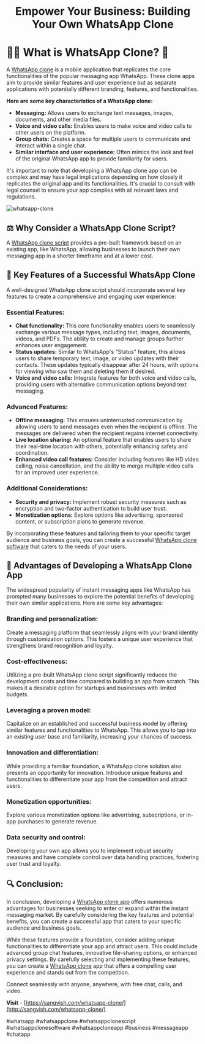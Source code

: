 <h1 align="center">Empower Your Business: Building Your Own WhatsApp Clone</h1>

# 📱💬 What is WhatsApp Clone? 🔄
A [WhatsApp clone](https://sangvish.com/whatsapp-clone/) is a mobile application that replicates the core functionalities of the popular messaging app WhatsApp. These clone apps aim to provide similar features and user experience but as separate applications with potentially different branding, features, and functionalities.

**Here are some key characteristics of a WhatsApp clone:**

* **Messaging:** Allows users to exchange text messages, images, documents, and other media files.
* **Voice and video calls:** Enables users to make voice and video calls to other users on the platform.
* **Group chats:** Creates a space for multiple users to communicate and interact within a single chat.
* **Similar interface and user experience:** Often mimics the look and feel of the original WhatsApp app to provide familiarity for users.

It's important to note that developing a WhatsApp clone app can be complex and may have legal implications depending on how closely it replicates the original app and its functionalities. It's crucial to consult with legal counsel to ensure your app complies with all relevant laws and regulations.

![whatsapp-clone](https://github.com/Simonleo159/app-like-whatsapp/assets/151748973/7db33872-9513-41fb-a531-44b76f4328f1)

## ⚖️ Why Consider a WhatsApp Clone Script?
A [WhatsApp clone script](https://sangvish.com/whatsapp-clone/) provides a pre-built framework based on an existing app, like WhatsApp, allowing businesses to launch their own messaging app in a shorter timeframe and at a lower cost.
## 🔑 Key Features of a Successful WhatsApp Clone
A well-designed WhatsApp clone script should incorporate several key features to create a comprehensive and engaging user experience:
### Essential Features:
* **Chat functionality:** This core functionality enables users to seamlessly exchange various message types, including text, images, documents, videos, and PDFs. The ability to create and manage groups further enhances user engagement.
* **Status updates:** Similar to WhatsApp's "Status" feature, this allows users to share temporary text, image, or video updates with their contacts. These updates typically disappear after 24 hours, with options for viewing who saw them and deleting them if desired.
* **Voice and video calls:** Integrate features for both voice and video calls, providing users with alternative communication options beyond text messaging.
### Advanced Features:
* **Offline messaging:** This ensures uninterrupted communication by allowing users to send messages even when the recipient is offline. The messages are delivered when the recipient regains internet connectivity.
* **Live location sharing:** An optional feature that enables users to share their real-time location with others, potentially enhancing safety and coordination.
* **Enhanced video call features:** Consider including features like HD video calling, noise cancellation, and the ability to merge multiple video calls for an improved user experience.
### Additional Considerations:
* **Security and privacy:** Implement robust security measures such as encryption and two-factor authentication to build user trust.
* **Monetization options:** Explore options like advertising, sponsored content, or subscription plans to generate revenue.

By incorporating these features and tailoring them to your specific target audience and business goals, you can create a successful [WhatsApp clone software](https://sangvish.com/whatsapp-clone/) that caters to the needs of your users.
## 🚀 Advantages of Developing a WhatsApp Clone App
The widespread popularity of instant messaging apps like WhatsApp has prompted many businesses to explore the potential benefits of developing their own similar applications. Here are some key advantages:
### Branding and personalization: 
Create a messaging platform that seamlessly aligns with your brand identity through customization options. This fosters a unique user experience that strengthens brand recognition and loyalty.
### Cost-effectiveness: 
Utilizing a pre-built WhatsApp clone script significantly reduces the development costs and time compared to building an app from scratch. This makes it a desirable option for startups and businesses with limited budgets.
### Leveraging a proven model: 
Capitalize on an established and successful business model by offering similar features and functionalities to WhatsApp. This allows you to tap into an existing user base and familiarity, increasing your chances of success.
### Innovation and differentiation: 
While providing a familiar foundation, a WhatsApp clone solution also presents an opportunity for innovation. Introduce unique features and functionalities to differentiate your app from the competition and attract users.
### Monetization opportunities: 
Explore various monetization options like advertising, subscriptions, or in-app purchases to generate revenue.
### Data security and control: 
Developing your own app allows you to implement robust security measures and have complete control over data handling practices, fostering user trust and loyalty.
## 🔍 Conclusion:
In conclusion, developing a [WhatsApp clone app](https://sangvish.com/whatsapp-clone/) offers numerous advantages for businesses seeking to enter or expand within the instant messaging market. By carefully considering the key features and potential benefits, you can create a successful app that caters to your specific audience and business goals.

While these features provide a foundation, consider adding unique functionalities to differentiate your app and attract users. This could include advanced group chat features, innovative file-sharing options, or enhanced privacy settings.
By carefully selecting and implementing these features, you can create a [WhatsApp clone](http://sangvish.com/whatsapp-clone/) app that offers a compelling user experience and stands out from the competition.

Connect seamlessly with anyone, anywhere, with free chat, calls, and video.

**Visit** - [https://sangvish.com/whatsapp-clone/](http://sangvish.com/whatsapp-clone/)

#whatsapp #whatsappclone #whatsappclonescript #whatsappclonesoftware #whatsappcloneapp #business #messageapp #chatapp
